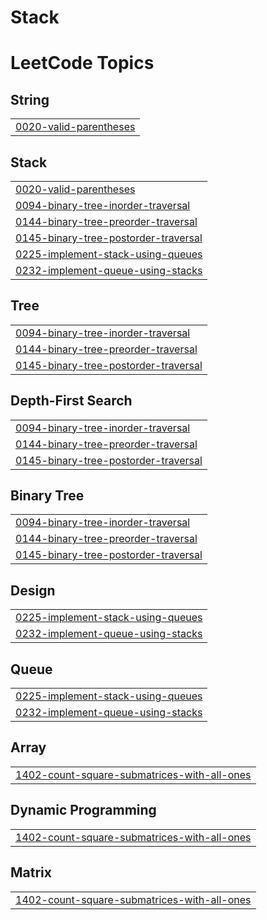 # Stack

<!---LeetCode Topics Start-->
# LeetCode Topics
## String
|  |
| ------- |
| [0020-valid-parentheses](https://github.com/Latasharma26/Stack/tree/master/0020-valid-parentheses) |
## Stack
|  |
| ------- |
| [0020-valid-parentheses](https://github.com/Latasharma26/Stack/tree/master/0020-valid-parentheses) |
| [0094-binary-tree-inorder-traversal](https://github.com/Latasharma26/Stack/tree/master/0094-binary-tree-inorder-traversal) |
| [0144-binary-tree-preorder-traversal](https://github.com/Latasharma26/Stack/tree/master/0144-binary-tree-preorder-traversal) |
| [0145-binary-tree-postorder-traversal](https://github.com/Latasharma26/Stack/tree/master/0145-binary-tree-postorder-traversal) |
| [0225-implement-stack-using-queues](https://github.com/Latasharma26/Stack/tree/master/0225-implement-stack-using-queues) |
| [0232-implement-queue-using-stacks](https://github.com/Latasharma26/Stack/tree/master/0232-implement-queue-using-stacks) |
## Tree
|  |
| ------- |
| [0094-binary-tree-inorder-traversal](https://github.com/Latasharma26/Stack/tree/master/0094-binary-tree-inorder-traversal) |
| [0144-binary-tree-preorder-traversal](https://github.com/Latasharma26/Stack/tree/master/0144-binary-tree-preorder-traversal) |
| [0145-binary-tree-postorder-traversal](https://github.com/Latasharma26/Stack/tree/master/0145-binary-tree-postorder-traversal) |
## Depth-First Search
|  |
| ------- |
| [0094-binary-tree-inorder-traversal](https://github.com/Latasharma26/Stack/tree/master/0094-binary-tree-inorder-traversal) |
| [0144-binary-tree-preorder-traversal](https://github.com/Latasharma26/Stack/tree/master/0144-binary-tree-preorder-traversal) |
| [0145-binary-tree-postorder-traversal](https://github.com/Latasharma26/Stack/tree/master/0145-binary-tree-postorder-traversal) |
## Binary Tree
|  |
| ------- |
| [0094-binary-tree-inorder-traversal](https://github.com/Latasharma26/Stack/tree/master/0094-binary-tree-inorder-traversal) |
| [0144-binary-tree-preorder-traversal](https://github.com/Latasharma26/Stack/tree/master/0144-binary-tree-preorder-traversal) |
| [0145-binary-tree-postorder-traversal](https://github.com/Latasharma26/Stack/tree/master/0145-binary-tree-postorder-traversal) |
## Design
|  |
| ------- |
| [0225-implement-stack-using-queues](https://github.com/Latasharma26/Stack/tree/master/0225-implement-stack-using-queues) |
| [0232-implement-queue-using-stacks](https://github.com/Latasharma26/Stack/tree/master/0232-implement-queue-using-stacks) |
## Queue
|  |
| ------- |
| [0225-implement-stack-using-queues](https://github.com/Latasharma26/Stack/tree/master/0225-implement-stack-using-queues) |
| [0232-implement-queue-using-stacks](https://github.com/Latasharma26/Stack/tree/master/0232-implement-queue-using-stacks) |
## Array
|  |
| ------- |
| [1402-count-square-submatrices-with-all-ones](https://github.com/Latasharma26/Stack/tree/master/1402-count-square-submatrices-with-all-ones) |
## Dynamic Programming
|  |
| ------- |
| [1402-count-square-submatrices-with-all-ones](https://github.com/Latasharma26/Stack/tree/master/1402-count-square-submatrices-with-all-ones) |
## Matrix
|  |
| ------- |
| [1402-count-square-submatrices-with-all-ones](https://github.com/Latasharma26/Stack/tree/master/1402-count-square-submatrices-with-all-ones) |
<!---LeetCode Topics End-->
